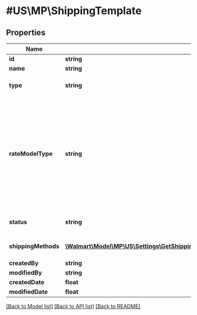 # #US\MP\ShippingTemplate

## Properties

Name | Type | Description | Notes
------------ | ------------- | ------------- | -------------
**id** | **string** | Shipping Template ID | [optional]
**name** | **string** | Shipping Template Name |
**type** | **string** | Shipping Template Type, should be CUSTOM or 3PL Specific |
**rateModelType** | **string** | This is the shipping model type. TIERED_PRICING: This model means that you charge shipping based on the price of the item PER_SHIPMENT_PRICING: This model means that you charge shipping based on the weight of your items (per pound), or you charge shipping based on the number of items purchased in an order |
**status** | **string** | Shipping Template Status, Can be ACTIVE or INACTIVE status |
**shippingMethods** | [**\Walmart\Model\MP\US\Settings\GetShippingTemplateDetails200ResponseShippingMethodsInner[]**](GetShippingTemplateDetails200ResponseShippingMethodsInner.md) | Array of different ship methods of a Shipping Template |
**createdBy** | **string** |  | [optional]
**modifiedBy** | **string** |  | [optional]
**createdDate** | **float** |  | [optional]
**modifiedDate** | **float** |  | [optional]


[[Back to Model list]](../) [[Back to API list]](../../Api/US/MP) [[Back to README]](../../README.md)
